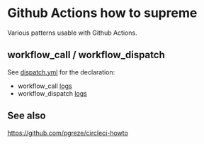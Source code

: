 # Github Actions how to supreme

Various patterns usable with Github Actions.

## workflow_call / workflow_dispatch

See [dispatch.yml](.github/workflows/dispatch.yml) for the declaration:
- workflow_call [logs](https://github.com/pgreze/github-actions-howto/actions/runs/3709990301/jobs/6289106238)
- workflow_dispatch [logs](https://github.com/pgreze/github-actions-howto/actions/runs/3709991947/jobs/6289109355)

## See also

https://github.com/pgreze/circleci-howto

